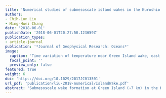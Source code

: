 ```yaml
---
title: 'Numerical studies of submesoscale island wakes in the Kuroshio (Journal of Geophysical Research: Oceans, 2018)'
authors:
- Chih-Lun Liu
- Ming-Huei Chang
date: '2018-06-01'
publishDate: '2018-06-01T20:27:50.123659Z'
publication_types:
- article-journal
publication: '*Journal of Geophysical Research: Oceans*'
image:
  caption: 'Time variation of temperature near Green Island wake, east of Taiwan'
  focal_point: ''
  preview_only: false
featured: true
weight: 6
doi: 'https://doi.org/10.1029/2017JC013501'
url_pdf: 'publication/liu-2018-numerical/IslandWake.pdf'
abstract: 'Submesoscale wake formation at Green Island (∼7 km) in the Kuroshio is examined by the three-dimensional numerical simulations, which are validated by field observations. On the basis of geophysical (rotating and stratified) flow, the wake exhibits sequentially detached recirculation, containing upwelling of cold water, propagates downstream via advection, forming an along-stream oscillating wake, resembling to the von Karman vortex streets (VKVS). Evidence includes (1) the shedding frequency as a function of the horizontal eddy viscosity shows a trend analogous with classical wakes; (2) the wake behaviors depend on the Reynolds number (Re), where the turbulent transition regime is determined; and (3) the aspect ratio of the island wakes is similar to the ratio of the VKVS. Unlike classical wakes, the vortex street features are adapted by inertial and barotropic instabilities. The inertial instability has large growth rate and tends to slightly destabilize the anticyclonic recirculation. The barotropic instability could be a secondary process to generate eddy kinetic energy at downstream. Finally, our model suggests the hotspot of the turbulent mixing in the wake is located at the plane free shear layer as a result of the vertical shear instability, which is induced by the island-shelf effect and the tilting of the vertical vorticity.'
---
```

